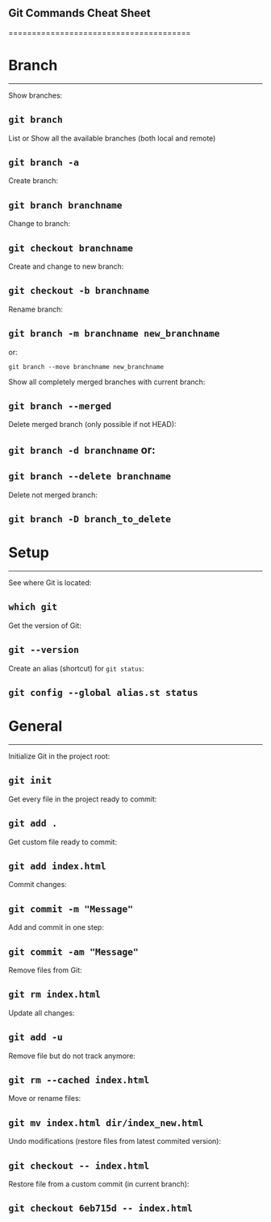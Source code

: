 ## Git Commands Cheat Sheet
=======================================


# Branch
-------------------
Show branches:

## `git branch`

List or Show all the available branches (both local and remote)

## `git branch -a`

Create branch:

## `git branch branchname`

Change to branch:

## `git checkout branchname`

Create and change to new branch:

## `git checkout -b branchname`

Rename branch:

## `git branch -m branchname new_branchname`

or:

`git branch --move branchname new_branchname`

Show all completely merged branches with current branch:

## `git branch --merged`

Delete merged branch (only possible if not HEAD):

## `git branch -d branchname` or:

## `git branch --delete branchname`


Delete not merged branch:

## `git branch -D branch_to_delete`


# Setup
-------------------

See where Git is located:

## `which git`

Get the version of Git:

## `git --version`

Create an alias (shortcut) for `git status`:

## `git config --global alias.st status`



# General
--------------------------

Initialize Git in the project root:

## `git init`

Get every file in the project ready to commit:

## `git add .`

Get custom file ready to commit:

## `git add index.html`

Commit changes:

## `git commit -m "Message"`

Add and commit in one step:

## `git commit -am "Message"`

Remove files from Git:

## `git rm index.html`

Update all changes:

## `git add -u`

Remove file but do not track anymore:

## `git rm --cached index.html`

Move or rename files:

## `git mv index.html dir/index_new.html`

Undo modifications (restore files from latest commited version):

## `git checkout -- index.html`

Restore file from a custom commit (in current branch):

## `git checkout 6eb715d -- index.html`